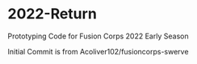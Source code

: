 # 2022-Return
Prototyping Code for Fusion Corps 2022 Early Season

Initial Commit is from Acoliver102/fusioncorps-swerve
